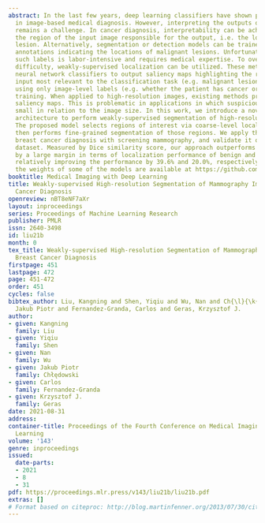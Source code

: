 ```yaml
---
abstract: In the last few years, deep learning classifiers have shown promising results
  in image-based medical diagnosis. However, interpreting the outputs of these models
  remains a challenge. In cancer diagnosis, interpretability can be achieved by localizing
  the region of the input image responsible for the output, i.e. the location of a
  lesion. Alternatively, segmentation or detection models can be trained with pixel-wise
  annotations indicating the locations of malignant lesions. Unfortunately, acquiring
  such labels is labor-intensive and requires medical expertise. To overcome this
  difficulty, weakly-supervised localization can be utilized. These methods allow
  neural network classifiers to output saliency maps highlighting the regions of the
  input most relevant to the classification task (e.g. malignant lesions in mammograms)
  using only image-level labels (e.g. whether the patient has cancer or not) during
  training. When applied to high-resolution images, existing methods produce low-resolution
  saliency maps. This is problematic in applications in which suspicious lesions are
  small in relation to the image size. In this work, we introduce a novel neural network
  architecture to perform weakly-supervised segmentation of high-resolution images.
  The proposed model selects regions of interest via coarse-level localization, and
  then performs fine-grained segmentation of those regions. We apply this model to
  breast cancer diagnosis with screening mammography, and validate it on a large clinically-realistic
  dataset. Measured by Dice similarity score, our approach outperforms existing methods
  by a large margin in terms of localization performance of benign and malignant lesions,
  relatively improving the performance by 39.6% and 20.0%, respectively. Code and
  the weights of some of the models are available at https://github.com/nyukat/GLAM
booktitle: Medical Imaging with Deep Learning
title: Weakly-supervised High-resolution Segmentation of Mammography Images for Breast
  Cancer Diagnosis
openreview: nBT8eNF7aXr
layout: inproceedings
series: Proceedings of Machine Learning Research
publisher: PMLR
issn: 2640-3498
id: liu21b
month: 0
tex_title: Weakly-supervised High-resolution Segmentation of Mammography Images for
  Breast Cancer Diagnosis
firstpage: 451
lastpage: 472
page: 451-472
order: 451
cycles: false
bibtex_author: Liu, Kangning and Shen, Yiqiu and Wu, Nan and Ch{\l}{\k{e}}dowski,
  Jakub Piotr and Fernandez-Granda, Carlos and Geras, Krzysztof J.
author:
- given: Kangning
  family: Liu
- given: Yiqiu
  family: Shen
- given: Nan
  family: Wu
- given: Jakub Piotr
  family: Chłędowski
- given: Carlos
  family: Fernandez-Granda
- given: Krzysztof J.
  family: Geras
date: 2021-08-31
address:
container-title: Proceedings of the Fourth Conference on Medical Imaging with Deep
  Learning
volume: '143'
genre: inproceedings
issued:
  date-parts:
  - 2021
  - 8
  - 31
pdf: https://proceedings.mlr.press/v143/liu21b/liu21b.pdf
extras: []
# Format based on citeproc: http://blog.martinfenner.org/2013/07/30/citeproc-yaml-for-bibliographies/
---
```

